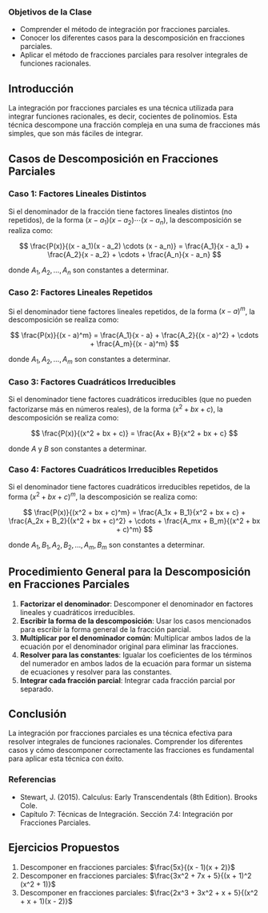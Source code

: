 
### Objetivos de la Clase
- Comprender el método de integración por fracciones parciales.
- Conocer los diferentes casos para la descomposición en fracciones parciales.
- Aplicar el método de fracciones parciales para resolver integrales de funciones racionales.

## Introducción
La integración por fracciones parciales es una técnica utilizada para integrar funciones racionales, es decir, cocientes de polinomios. Esta técnica descompone una fracción compleja en una suma de fracciones más simples, que son más fáciles de integrar.

## Casos de Descomposición en Fracciones Parciales

### Caso 1: Factores Lineales Distintos
Si el denominador de la fracción tiene factores lineales distintos (no repetidos), de la forma $(x - a_1)(x - a_2) \cdots (x - a_n)$, la descomposición se realiza como:

$$
\frac{P(x)}{(x - a_1)(x - a_2) \cdots (x - a_n)} = \frac{A_1}{x - a_1} + \frac{A_2}{x - a_2} + \cdots + \frac{A_n}{x - a_n}
$$

donde $A_1, A_2, \ldots, A_n$ son constantes a determinar.

### Caso 2: Factores Lineales Repetidos
Si el denominador tiene factores lineales repetidos, de la forma $(x - a)^m$, la descomposición se realiza como:

$$
\frac{P(x)}{(x - a)^m} = \frac{A_1}{x - a} + \frac{A_2}{(x - a)^2} + \cdots + \frac{A_m}{(x - a)^m}
$$

donde $A_1, A_2, \ldots, A_m$ son constantes a determinar.

### Caso 3: Factores Cuadráticos Irreducibles
Si el denominador tiene factores cuadráticos irreducibles (que no pueden factorizarse más en números reales), de la forma $(x^2 + bx + c)$, la descomposición se realiza como:

$$
\frac{P(x)}{(x^2 + bx + c)} = \frac{Ax + B}{x^2 + bx + c}
$$

donde $A$ y $B$ son constantes a determinar.

### Caso 4: Factores Cuadráticos Irreducibles Repetidos
Si el denominador tiene factores cuadráticos irreducibles repetidos, de la forma $(x^2 + bx + c)^m$, la descomposición se realiza como:

$$
\frac{P(x)}{(x^2 + bx + c)^m} = \frac{A_1x + B_1}{x^2 + bx + c} + \frac{A_2x + B_2}{(x^2 + bx + c)^2} + \cdots + \frac{A_mx + B_m}{(x^2 + bx + c)^m}
$$

donde $A_1, B_1, A_2, B_2, \ldots, A_m, B_m$ son constantes a determinar.

## Procedimiento General para la Descomposición en Fracciones Parciales
1. **Factorizar el denominador**: Descomponer el denominador en factores lineales y cuadráticos irreducibles.
2. **Escribir la forma de la descomposición**: Usar los casos mencionados para escribir la forma general de la fracción parcial.
3. **Multiplicar por el denominador común**: Multiplicar ambos lados de la ecuación por el denominador original para eliminar las fracciones.
4. **Resolver para las constantes**: Igualar los coeficientes de los términos del numerador en ambos lados de la ecuación para formar un sistema de ecuaciones y resolver para las constantes.
5. **Integrar cada fracción parcial**: Integrar cada fracción parcial por separado.

## Conclusión
La integración por fracciones parciales es una técnica efectiva para resolver integrales de funciones racionales. Comprender los diferentes casos y cómo descomponer correctamente las fracciones es fundamental para aplicar esta técnica con éxito.

### Referencias
- Stewart, J. (2015). Calculus: Early Transcendentals (8th Edition). Brooks Cole.
- Capítulo 7: Técnicas de Integración. Sección 7.4: Integración por Fracciones Parciales.

## Ejercicios Propuestos
1. Descomponer en fracciones parciales: $\frac{5x}{(x - 1)(x + 2)}$
2. Descomponer en fracciones parciales: $\frac{3x^2 + 7x + 5}{(x + 1)^2 (x^2 + 1)}$
3. Descomponer en fracciones parciales: $\frac{2x^3 + 3x^2 + x + 5}{(x^2 + x + 1)(x - 2)}$
